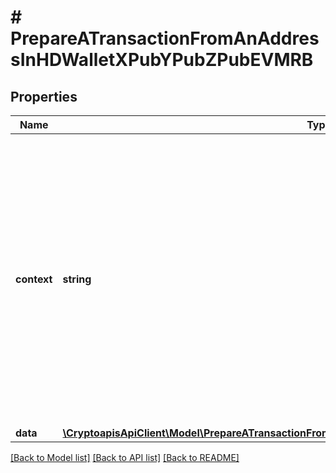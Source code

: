 # # PrepareATransactionFromAnAddressInHDWalletXPubYPubZPubEVMRB

## Properties

Name | Type | Description | Notes
------------ | ------------- | ------------- | -------------
**context** | **string** | In batch situations the user can use the context to correlate responses with requests. This property is present regardless of whether the response was successful or returned as an error. &#x60;context&#x60; is specified by the user. | [optional]
**data** | [**\CryptoapisApiClient\Model\PrepareATransactionFromAnAddressInHDWalletXPubYPubZPubEVMRBData**](PrepareATransactionFromAnAddressInHDWalletXPubYPubZPubEVMRBData.md) |  |

[[Back to Model list]](../../README.md#models) [[Back to API list]](../../README.md#endpoints) [[Back to README]](../../README.md)
